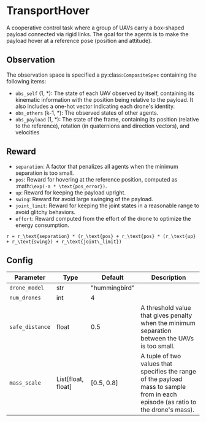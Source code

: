 # TransportHover

A cooperative control task where a group of UAVs carry a box-shaped payload connected via
rigid links. The goal for the agents is to make the payload hover at a reference pose
(position and attitude).

## Observation

The observation space is specified a py:class:`CompositeSpec` containing the following items:

- `obs_self` (1, \*): The state of each UAV observed by itself, containing its kinematic
information with the position being relative to the payload. It also includes a one-hot
vector indicating each drone's identity.
- `obs_others` (k-1, \*): The observed states of other agents.
- `obs_payload` (1, \*): The state of the frame, containing its position (relative to the
reference), rotation (in quaternions and direction vectors), and velocities

## Reward

- `separation`: A factor that penalizes all agents when the minimum separation is too small.
- `pos`: Reward for hovering at the reference position, computed as :math:`\exp(-a * \text{pos_error})`.
- `up`: Reward for keeping the payload upright.
- `swing`: Reward for avoid large swinging of the payload.
- `joint_limit`: Reward for keeping the joint states in a reasonable range to avoid glitchy behaviors.
- `effort`: Reward computed from the effort of the drone to optimize the
energy consumption.

```{math}
r = r_\text{separation} * (r_\text{pos} + r_\text{pos} * (r_\text{up} + r_\text{swing}) + r_\text{joint\_limit})
```

## Config

| Parameter       | Type               | Default       | Description                                                                                                                       |
| --------------- | ------------------ | ------------- | --------------------------------------------------------------------------------------------------------------------------------- |
| `drone_model`   | str                | "hummingbird" |                                                                                                                                   |
| `num_drones`    | int                | 4             |                                                                                                                                   |
| `safe_distance` | float              | 0.5           | A threshold value that gives penalty when the minimum separation between the UAVs is too small.                                   |
| `mass_scale`    | List[float, float] | [0.5, 0.8]    | A tuple of two values that specifies the range of the payload mass to sample from in each episode (as ratio to the drone's mass). |
